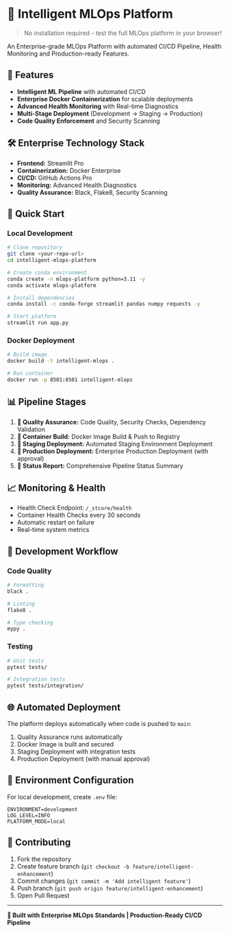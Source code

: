 # 🚀 Intelligent MLOps Platform

> No installation required - test the full MLOps platform in your browser!


An Enterprise-grade MLOps Platform with automated CI/CD Pipeline, Health Monitoring and Production-ready Features.

## 🎯 Features

- **Intelligent ML Pipeline** with automated CI/CD
- **Enterprise Docker Containerization** for scalable deployments  
- **Advanced Health Monitoring** with Real-time Diagnostics
- **Multi-Stage Deployment** (Development → Staging → Production)
- **Code Quality Enforcement** and Security Scanning

## 🛠️ Enterprise Technology Stack

- **Frontend:** Streamlit Pro
- **Containerization:** Docker Enterprise
- **CI/CD:** GitHub Actions Pro
- **Monitoring:** Advanced Health Diagnostics
- **Quality Assurance:** Black, Flake8, Security Scanning

## 🚀 Quick Start

### Local Development
```bash
# Clone repository
git clone <your-repo-url>
cd intelligent-mlops-platform

# Create conda environment
conda create -n mlops-platform python=3.11 -y
conda activate mlops-platform

# Install dependencies
conda install -c conda-forge streamlit pandas numpy requests -y

# Start platform
streamlit run app.py
```

### Docker Deployment
```bash
# Build image
docker build -t intelligent-mlops .

# Run container
docker run -p 8501:8501 intelligent-mlops
```

## 📊 Pipeline Stages

1. **🧪 Quality Assurance:** Code Quality, Security Checks, Dependency Validation
2. **🐳 Container Build:** Docker Image Build & Push to Registry
3. **🚀 Staging Deployment:** Automated Staging Environment Deployment
4. **🌟 Production Deployment:** Enterprise Production Deployment (with approval)
5. **📢 Status Report:** Comprehensive Pipeline Status Summary

## 📈 Monitoring & Health

- Health Check Endpoint: `/_stcore/health`
- Container Health Checks every 30 seconds
- Automatic restart on failure
- Real-time system metrics

## 🔧 Development Workflow

### Code Quality
```bash
# Formatting
black .

# Linting  
flake8 .

# Type checking
mypy .
```

### Testing
```bash
# Unit tests
pytest tests/

# Integration tests
pytest tests/integration/
```

## 🌐 Automated Deployment

The platform deploys automatically when code is pushed to `main`:

1. Quality Assurance runs automatically
2. Docker Image is built and secured
3. Staging Deployment with integration tests
4. Production Deployment (with manual approval)

## 📝 Environment Configuration

For local development, create `.env` file:
```
ENVIRONMENT=development
LOG_LEVEL=INFO
PLATFORM_MODE=local
```

## 🤝 Contributing

1. Fork the repository
2. Create feature branch (`git checkout -b feature/intelligent-enhancement`)
3. Commit changes (`git commit -m 'Add intelligent feature'`)
4. Push branch (`git push origin feature/intelligent-enhancement`)
5. Open Pull Request
---

**🚀 Built with Enterprise MLOps Standards | Production-Ready CI/CD Pipeline**
